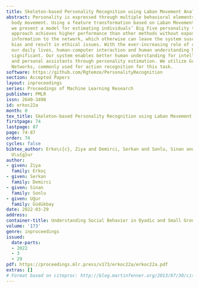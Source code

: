 ```yaml
---
title: Skeleton-based Personality Recognition using Laban Movement Analysis
abstract: Personality is expressed through multiple behavioral elements, including
  body movement. Using a feature transformation based on Laban Movement Analysis,
  we present a model for estimating individuals’ Big Five personality traits. Our
  approach achieves higher performance than other methods without exposing image-level
  information to the network, which otherwise can leave the system susceptible to
  bias and result in ethical issues. With the ever-increasing role of computers in
  our daily lives, human-computer interaction and human understanding have become
  significant. Our system enables better human understanding for intelligent agents
  and personal assistants through personality estimation. We utilize Graph Convolutional
  Networks, commonly used for action recognition for this task.
software: https://github.com/Rgtemze/PersonalityRecognition
section: Accepted Papers
layout: inproceedings
series: Proceedings of Machine Learning Research
publisher: PMLR
issn: 2640-3498
id: erkoc22a
month: 0
tex_title: Skeleton-based Personality Recognition using Laban Movement Analysis
firstpage: 74
lastpage: 87
page: 74-87
order: 74
cycles: false
bibtex_author: Erko\c{c}, Ziya and Demirci, Serkan and Sonlu, Sinan and G\"ud\"ukbay,
  U\u{g}ur
author:
- given: Ziya
  family: Erkoç
- given: Serkan
  family: Demirci
- given: Sinan
  family: Sonlu
- given: Uğur
  family: Güdükbay
date: 2022-03-29
address:
container-title: Understanding Social Behavior in Dyadic and Small Group Interactions
volume: '173'
genre: inproceedings
issued:
  date-parts:
  - 2022
  - 3
  - 29
pdf: https://proceedings.mlr.press/v173/erkoc22a/erkoc22a.pdf
extras: []
# Format based on citeproc: http://blog.martinfenner.org/2013/07/30/citeproc-yaml-for-bibliographies/
---
```


